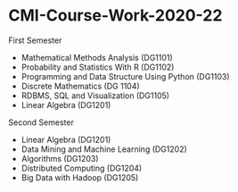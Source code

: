 # CMI-Course-Work-2020-22
First Semester 
- Mathematical Methods Analysis (DG1101)
- Probability and Statistics With R (DG1102)
- Programming and Data Structure Using Python (DG1103)
- Discrete Mathematics (DG 1104)
- RDBMS, SQL and Visualization (DG1105)
- Linear Algebra (DG1201)

Second Semester
- Linear Algebra (DG1201)
- Data Mining and Machine Learning (DG1202)
- Algorithms (DG1203)
- Distributed Computing (DG1204)
- Big Data with Hadoop (DG1205)
